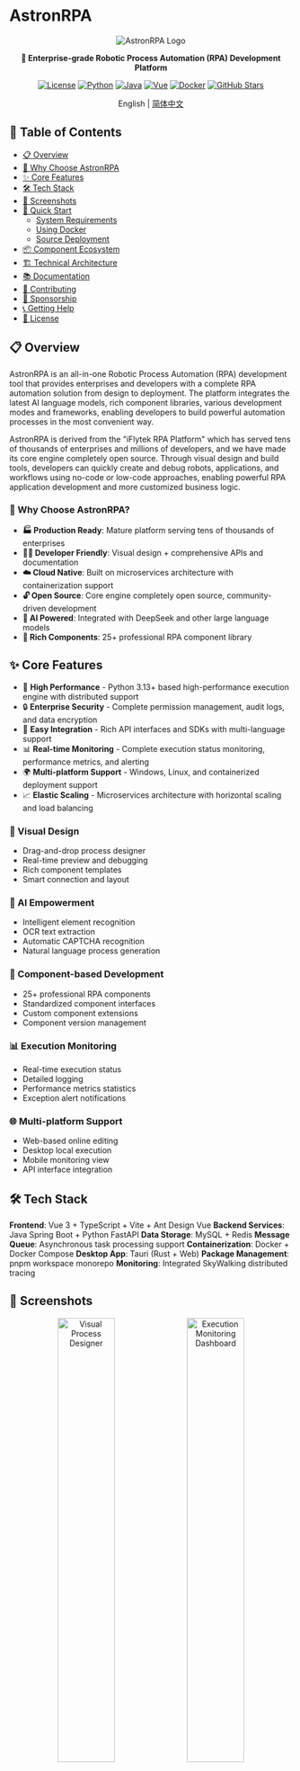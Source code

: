 # AstronRPA

<div align="center">

![AstronRPA Logo](https://via.placeholder.com/200x80?text=AstronRPA)

**🤖 Enterprise-grade Robotic Process Automation (RPA) Development Platform**

[![License](https://img.shields.io/badge/license-Open%20Source-blue.svg)](LICENSE)
[![Python](https://img.shields.io/badge/python-3.13+-blue.svg)](https://www.python.org/)
[![Java](https://img.shields.io/badge/java-8+-orange.svg)](https://openjdk.java.net/)
[![Vue](https://img.shields.io/badge/vue-3+-green.svg)](https://vuejs.org/)
[![Docker](https://img.shields.io/badge/docker-ready-brightgreen.svg)](https://www.docker.com/)
[![GitHub Stars](https://img.shields.io/github/stars/iflytek/astron-rpa?style=social)](https://github.com/iflytek/astron-rpa/stargazers)

English | [简体中文](README.zh.md)

</div>

## 📑 Table of Contents

- [📋 Overview](#-overview)
- [🎯 Why Choose AstronRPA](#-why-choose-astronrpa)
- [✨ Core Features](#-core-features)
- [🛠️ Tech Stack](#-tech-stack)
- [📱 Screenshots](#-screenshots)
- [🚀 Quick Start](#-quick-start)
  - [System Requirements](#system-requirements)
  - [Using Docker](#using-docker)
  - [Source Deployment](#source-deployment)
- [📦 Component Ecosystem](#-component-ecosystem)
- [🏗️ Technical Architecture](#-technical-architecture)
- [📚 Documentation](#-documentation)
- [🤝 Contributing](#-contributing)
- [💖 Sponsorship](#-sponsorship)
- [📞 Getting Help](#-getting-help)
- [📄 License](#-license)

## 📋 Overview

AstronRPA is an all-in-one Robotic Process Automation (RPA) development tool that provides enterprises and developers with a complete RPA automation solution from design to deployment. The platform integrates the latest AI language models, rich component libraries, various development modes and frameworks, enabling developers to build powerful automation processes in the most convenient way.

AstronRPA is derived from the "iFlytek RPA Platform" which has served tens of thousands of enterprises and millions of developers, and we have made its core engine completely open source. Through visual design and build tools, developers can quickly create and debug robots, applications, and workflows using no-code or low-code approaches, enabling powerful RPA application development and more customized business logic.

### 🎯 Why Choose AstronRPA?

- **🏭 Production Ready**: Mature platform serving tens of thousands of enterprises
- **👨‍💻 Developer Friendly**: Visual design + comprehensive APIs and documentation
- **☁️ Cloud Native**: Built on microservices architecture with containerization support
- **🔓 Open Source**: Core engine completely open source, community-driven development
- **🤖 AI Powered**: Integrated with DeepSeek and other large language models
- **🧩 Rich Components**: 25+ professional RPA component library

## ✨ Core Features

- 🚀 **High Performance** - Python 3.13+ based high-performance execution engine with distributed support
- 🔒 **Enterprise Security** - Complete permission management, audit logs, and data encryption
- 🔧 **Easy Integration** - Rich API interfaces and SDKs with multi-language support
- 📊 **Real-time Monitoring** - Complete execution status monitoring, performance metrics, and alerting
- 🌍 **Multi-platform Support** - Windows, Linux, and containerized deployment support
- 📈 **Elastic Scaling** - Microservices architecture with horizontal scaling and load balancing

### 🎯 Visual Design
- Drag-and-drop process designer
- Real-time preview and debugging
- Rich component templates
- Smart connection and layout

### 🤖 AI Empowerment
- Intelligent element recognition
- OCR text extraction
- Automatic CAPTCHA recognition
- Natural language process generation

### 🔧 Component-based Development
- 25+ professional RPA components
- Standardized component interfaces
- Custom component extensions
- Component version management

### 📊 Execution Monitoring
- Real-time execution status
- Detailed logging
- Performance metrics statistics
- Exception alert notifications

### 🌐 Multi-platform Support
- Web-based online editing
- Desktop local execution
- Mobile monitoring view
- API interface integration

## 🛠️ Tech Stack

**Frontend**: Vue 3 + TypeScript + Vite + Ant Design Vue
**Backend Services**: Java Spring Boot + Python FastAPI
**Data Storage**: MySQL + Redis
**Message Queue**: Asynchronous task processing support
**Containerization**: Docker + Docker Compose
**Desktop App**: Tauri (Rust + Web)
**Package Management**: pnpm workspace monorepo
**Monitoring**: Integrated SkyWalking distributed tracing

## 📱 Screenshots

<div align="center">
  <img src="https://via.placeholder.com/800x400?text=Visual+Process+Designer" alt="Visual Process Designer" width="45%">
  <img src="https://via.placeholder.com/800x400?text=Execution+Monitoring+Dashboard" alt="Execution Monitoring Dashboard" width="45%">
</div>

## 🏗️ Architecture Overview

![Architecture Overview](./docs/images/Structure.png "Architecture Overview")

### Architecture Details

### Frontend Architecture
- **Framework**: Vue 3 + TypeScript + Vite
- **UI Components**: Ant Design Vue + VXE Table
- **State Management**: Pinia
- **Desktop App**: Tauri (Rust + Web Technologies)
- **Package Management**: pnpm workspace monorepo

### Backend Architecture
- **Main Service**: Java Spring Boot 2.3.11
- **AI Service**: Python FastAPI + DeepSeek Integration
- **OpenAPI Service**: Python FastAPI
- **Resource Service**: Java Spring Boot
- **Database**: MySQL + Redis
- **Message Queue**: Support for asynchronous task processing

### RPA Engine
- **Language**: Python 3.13+
- **Framework**: FastAPI + asyncio
- **Component Architecture**: 25+ professional RPA components
- **Executor**: Support atomic operations, workflows, record & replay
- **Communication**: WebSocket real-time communication
- **Locating Technology**: Image recognition, OCR, UI automation

### Deployment Architecture
- **Containerization**: Docker + Docker Compose
- **Microservices**: Independent service modules, deployable separately
- **Observability**: Integrated SkyWalking distributed tracing
- **Load Balancing**: Nginx reverse proxy

## 🚀 Quick Start

### System Requirements
- **Operating System**: Windows 10/11 (primary support), macOS, Linux
- **Node.js**: >= 22
- **Python**: 3.13.x
- **Java**: JDK 8+
- **pnpm**: >= 9
- **rustc**：>= 1.90.0
- **UV**: Python package management tool
- **7-Zip**: For compression and extraction

### Using Docker

Recommended for quick deployment:

```bash
# Clone the repository
git clone https://github.com/iflytek/astron-rpa.git
cd astron-rpa

# Enter docker directory
cd docker

# Start the container stack
docker-compose up -d

# Check service status
docker-compose ps
```

- Access the application at `http://localhost:8080`
- For production deployment and security hardening, refer to [Deployment Guide](docker/QUICK_START.md)

### Source Deployment

#### One-Click Launch (Recommended)

1. **Prepare Python Environment**
   ```bash
   # Download Python 3.13.x and compress as Python313.7z in project root
   # Or use custom filename as parameter
   ```

2. **Run Packaging Script**
   ```bash
   # Default using Python313.7z
   pack.bat
   
   # Or use custom Python file
   pack.bat "" "Python3.13.5.7z"
   ```

3. **Build Frontend Application**
   ```bash
   cd frontend
   pnpm install
   pnpm build:web
   ```

4. **Build Tauri Application**
   ```bash
   cd frontend
   pnpm install
   pnpm build:tauri 
   ```

#### Development Environment

```bash
# Install dependencies
cd frontend
pnpm install

# Start web development server
pnpm dev:web

# Start Tauri desktop app (development mode)
pnpm dev:tauri

# Start backend services (need to configure database first)
cd backend/robot-service
mvn spring-boot:run
```

## 📦 Component Ecosystem

### Core Component Packages
- **rpasystem**: System operations, process management, screenshots
- **rpabrowser**: Browser automation, web page operations
- **rpagui**: GUI automation, mouse and keyboard operations
- **rpaexcel**: Excel spreadsheet operations, data processing
- **rpacv**: Computer vision, image recognition
- **rpaai**: AI intelligent service integration
- **rpadatabase**: Database connections and operations
- **rpanetwork**: Network requests, API calls
- **rpaemail**: Email sending and receiving
- **rpadocx**: Word document processing
- **rpapdf**: PDF document operations
- **rpaencrypt**: Encryption and decryption functions

### Execution Framework
- **atomic**: Atomic operation definition and execution
- **executor**: Workflow execution engine
- **recording**: Operation recording and playback
- **param_utils**: Parameter processing tools

### Shared Libraries
- **rpaframe**: RPA framework core
- **rpawebsocket**: WebSocket communication
- **locator**: Element locating technology

## 🌟 Core Features

### 🎯 Visual Design
- Drag-and-drop process designer
- Real-time preview and debugging
- Rich component templates
- Smart connection and layout

### 🤖 AI Empowerment
- Intelligent element recognition
- OCR text extraction
- Automatic CAPTCHA recognition
- Natural language process generation

### 🔧 Component-based Development
- 25+ professional RPA components
- Standardized component interfaces
- Custom component extensions
- Component version management

### 📊 Execution Monitoring
- Real-time execution status
- Detailed logging
- Performance metrics statistics
- Exception alert notifications

### 🌐 Multi-platform Support
- Web-based online editing
- Desktop local execution
- Mobile monitoring view
- API interface integration

## 📚 Documentation

- [📖 User Guide](HOW_TO_RUN.md)
- [🚀 Deployment Guide](docker/QUICK_START.md)
- [📖 API Documentation](backend/openapi-service/api.yaml)
- [🔧 Component Development Guide](engine/components/)
- [🐛 Troubleshooting](docs/TROUBLESHOOTING.md)
- [📝 Changelog](CHANGELOG.md)

## 🤝 Contributing

We welcome any form of contribution! Please check [Contributing Guide](CONTRIBUTING.md)

### Development Guidelines
- Follow existing code style
- Add necessary test cases
- Update relevant documentation
- Ensure all checks pass

### Contributing Steps
1. Fork the repository
2. Create your feature branch (`git checkout -b feature/AmazingFeature`)
3. Commit your changes (`git commit -m 'Add some AmazingFeature'`)
4. Push to the branch (`git push origin feature/AmazingFeature`)
5. Open a Pull Request

## 🌟 Star History

<div align="center">
  <img src="https://api.star-history.com/svg?repos=iflytek/astron-rpa&type=Date" alt="Star History Chart" width="600">
</div>

## 💖 Sponsorship

<div align="center">
  <a href="https://github.com/sponsors/iflytek">
    <img src="https://img.shields.io/badge/Sponsor-GitHub%20Sponsors-pink?style=for-the-badge&logo=github" alt="GitHub Sponsors">
  </a>
  <a href="https://opencollective.com/astronrpa">
    <img src="https://img.shields.io/badge/Sponsor-Open%20Collective-blue?style=for-the-badge&logo=opencollective" alt="Open Collective">
  </a>
</div>

## 📞 Getting Help

- 📧 Technical Support: [cbg_rpa_ml@iflytek.com](mailto:cbg_rpa_ml@iflytek.com)
- 💬 Community Discussion: [GitHub Discussions](https://github.com/iflytek/astron-rpa/discussions)
- 🐛 Bug Reports: [Issues](https://github.com/iflytek/astron-rpa/issues)

## 📄 License

This project is open source under the [Open Source License](LICENSE).

---

<div align="center">

**Developed and maintained by iFlytek**

[![Follow](https://img.shields.io/github/followers/iflytek?style=social&label=Follow)](https://github.com/iflytek)
[![Star](https://img.shields.io/github/stars/iflytek/astron-rpa?style=social&label=Star)](https://github.com/iflytek/astron-rpa)
[![Fork](https://img.shields.io/github/forks/iflytek/astron-rpa?style=social&label=Fork)](https://github.com/iflytek/astron-rpa/fork)
[![Watch](https://img.shields.io/github/watchers/iflytek/astron-rpa?style=social&label=Watch)](https://github.com/iflytek/astron-rpa/watchers)

**AstronRPA** - Making RPA development simple and powerful!

If you find this project helpful, please give us a ⭐ Star!

</div>